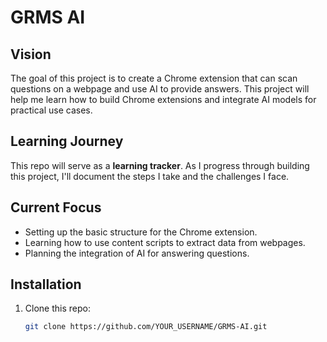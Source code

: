 # GRMS AI

## Vision
The goal of this project is to create a Chrome extension that can scan questions on a webpage and use AI to provide answers. This project will help me learn how to build Chrome extensions and integrate AI models for practical use cases.

## Learning Journey
This repo will serve as a **learning tracker**. As I progress through building this project, I'll document the steps I take and the challenges I face.

## Current Focus
- Setting up the basic structure for the Chrome extension.
- Learning how to use content scripts to extract data from webpages.
- Planning the integration of AI for answering questions.

## Installation
1. Clone this repo:
   ```bash
   git clone https://github.com/YOUR_USERNAME/GRMS-AI.git
